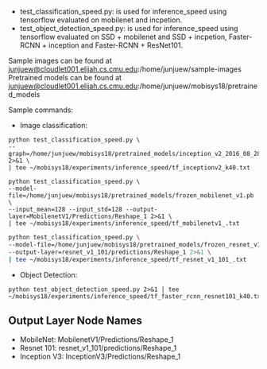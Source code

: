 * test_classification_speed.py: is used for inference_speed using tensorflow evaluated on mobilenet and incpetion.
* test_object_detection_speed.py: is used for inference_speed using tensorflow evaluated on SSD + mobilenet and SSD + incpetion, Faster-RCNN + inception and Faster-RCNN + ResNet101.

Sample images can be found at junjuew@cloudlet001.elijah.cs.cmu.edu:/home/junjuew/sample-images
Pretrained models can be found at junjuew@cloudlet001.elijah.cs.cmu.edu:/home/junjuew/mobisys18/pretrained_models

Sample commands:
* Image classification:
```
python test_classification_speed.py \
--graph=/home/junjuew/mobisys18/pretrained_models/inception_v2_2016_08_28_frozen.pb 2>&1 \
| tee ~/mobisys18/experiments/inference_speed/tf_inceptionv2_k40.txt
```
```
python test_classification_speed.py \
--model-file=/home/junjuew/mobisys18/pretrained_models/frozen_mobilenet_v1.pb \
--input_mean=128 --input_std=128 --output-layer=MobilenetV1/Predictions/Reshape_1 2>&1 \
| tee ~/mobisys18/experiments/inference_speed/tf_mobilenetv1_.txt
```
```bash
python test_classification_speed.py \
--model-file=/home/junjuew/mobisys18/pretrained_models/frozen_resnet_v1_101.pb \
--output-layer=resnet_v1_101/predictions/Reshape_1 2>&1 \
| tee ~/mobisys18/experiments/inference_speed/tf_resnet_v1_101_.txt
```
* Object Detection:
```
python test_object_detection_speed.py 2>&1 | tee ~/mobisys18/experiments/inference_speed/tf_faster_rcnn_resnet101_k40.txt
```


## Output Layer Node Names
* MobileNet: MobilenetV1/Predictions/Reshape_1
* Resnet 101: resnet_v1_101/predictions/Reshape_1
* Inception V3: InceptionV3/Predictions/Reshape_1
